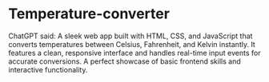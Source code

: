 # Temperature-converter
ChatGPT said: A sleek web app built with HTML, CSS, and JavaScript that converts temperatures between Celsius, Fahrenheit, and Kelvin instantly. It features a clean, responsive interface and handles real-time input events for accurate conversions. A perfect showcase of basic frontend skills and interactive functionality.
